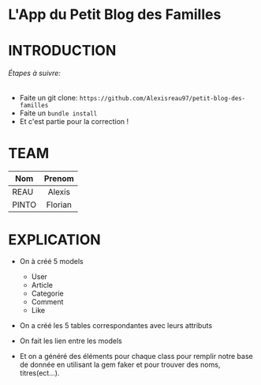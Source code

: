 # L'App du Petit Blog des Familles

# INTRODUCTION

###### Étapes à suivre:

* Faite un git clone: `https://github.com/Alexisreau97/petit-blog-des-familles`
* Faite un `bundle install`
* Et c'est partie pour la correction !

# TEAM

| Nom    |Prenom  |
| ------ |:------:|
| REAU   | Alexis |
| PINTO  | Florian|

# EXPLICATION

- On à créé 5 models
  - User
  - Article
  - Categorie
  - Comment
  - Like

- On a créé les 5 tables correspondantes avec leurs attributs

- On fait les lien entre les models

- Et on a généré des éléments pour chaque class pour remplir notre base de donnée en utilisant la gem faker et pour trouver des noms, titres(ect...).
